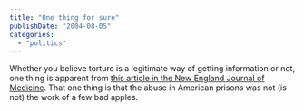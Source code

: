 ```yaml
---
title: "One thing for sure"
publishDate: "2004-08-05"
categories: 
  - "politics"
---
```


Whether you believe torture is a legitimate way of getting information or not, one thing is apparent from [this article in the New England Journal of Medicine](http://content.nejm.org/cgi/content/full/351/5/415). That one thing is that the abuse in American prisons was not (is not) the work of a few bad apples.
